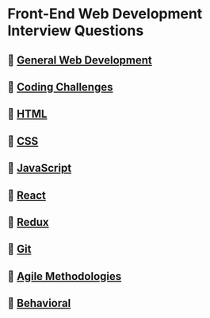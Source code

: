 # Front-End Web Development <br/> Interview Questions

## 🔷 [General Web Development](webdev.md)

## 🔷 [Coding Challenges](coding.md)

## 🔷 [HTML](html.md)

## 🔷 [CSS](css.md)

## 🔷 [JavaScript](javascript.md)

## 🔷 [React](react.md)

## 🔷 [Redux](redux.md)

## 🔷 [Git](git.md)

## 🔷 [Agile Methodologies](agile.md)

## 🔷 [Behavioral](behavioral.md)
